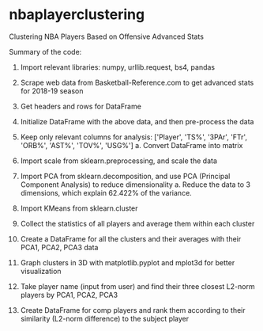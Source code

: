# nbaplayerclustering
Clustering NBA Players Based on Offensive Advanced Stats

Summary of the code:
1. Import relevant libraries: numpy, urllib.request, bs4, pandas

2. Scrape web data from Basketball-Reference.com to get advanced stats for 2018-19 season

3. Get headers and rows for DataFrame

4. Initialize DataFrame with the above data, and then pre-process the data

5. Keep only relevant columns for analysis: ['Player', 'TS%', '3PAr', 'FTr', 'ORB%', 'AST%', 'TOV%', 'USG%']
  a. Convert DataFrame into matrix

6. Import scale from sklearn.preprocessing, and scale the data

7. Import PCA from sklearn.decomposition, and use PCA (Principal Component Analysis) to reduce dimensionality
  a. Reduce the data to 3 dimensions, which explain 62.422% of the variance.

8. Import KMeans from sklearn.cluster

9. Collect the statistics of all players and average them within each cluster

10. Create a DataFrame for all the clusters and their averages with their PCA1, PCA2, PCA3 data

11. Graph clusters in 3D with matplotlib.pyplot and mplot3d for better visualization

12. Take player name (input from user) and find their three closest L2-norm players by PCA1, PCA2, PCA3

13. Create DataFrame for comp players and rank them according to their similarity (L2-norm difference) to the subject player
